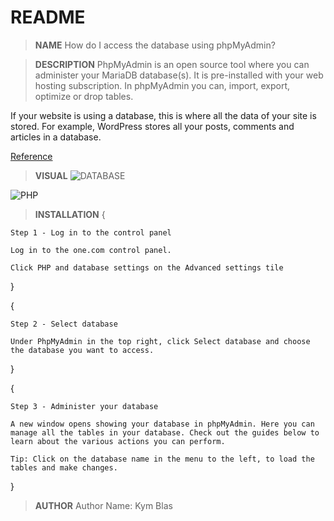 # README

 > **NAME**
How do I access the database using phpMyAdmin?

 > **DESCRIPTION**
PhpMyAdmin is an open source tool where you can administer your MariaDB database(s). It is pre-installed with your web hosting subscription. In phpMyAdmin you can, import, export, optimize or drop tables.

If your website is using a database, this is where all the data of your site is stored. For example, WordPress stores all your posts, comments and articles in a database.

[Reference](https://help.one.com/hc/en-us/articles/115005585509-How-do-I-access-the-database-using-phpMyAdmin-)


  > **VISUAL**
![DATABASE](https://help.one.com/hc/article_attachments/360012325978/cp-php-database-settings.png)

![PHP](https://help.one.com/hc/article_attachments/360012325998/click-database-name.png)

  > **INSTALLATION**
{

    Step 1 - Log in to the control panel

    Log in to the one.com control panel.

    Click PHP and database settings on the Advanced settings tile
}

{

    Step 2 - Select database

    Under PhpMyAdmin in the top right, click Select database and choose the database you want to access.
}

{

    Step 3 - Administer your database

    A new window opens showing your database in phpMyAdmin. Here you can manage all the tables in your database. Check out the guides below to learn about the various actions you can perform.

    Tip: Click on the database name in the menu to the left, to load the tables and make changes.
}
> **AUTHOR**
Author Name: Kym Blas


